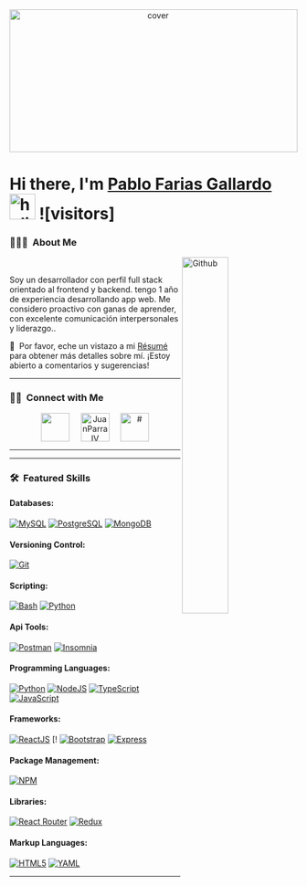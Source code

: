 <div align="center">
<img width="100%" height = "250px" src="https://diocesanos.es/blogs/equipotic/wp-content/uploads/sites/2/2020/06/banner_2_opt2.gif" alt="cover" />
</div>

# **Hi there, I'm [Pablo Farias Gallardo](https://www.linkedin.com/in/pablo-farias-gallardo-3355a8b8/)** <img width="45" src="https://user-images.githubusercontent.com/76783198/182454378-115c3a2e-50cc-490e-85f0-fbdfab7f36ba.gif" alt="holis">  ![visitors]

### 👨🏻‍💻 &nbsp;About Me
<div>
<img width="40%" align="right" alt="Github" src="https://i.pinimg.com/originals/cd/59/d6/cd59d626dc86397fe45080e6e9c7027d.gif" />
<br>
<p aligh="justify">
Soy un desarrollador con perfil full stack orientado al frontend y backend.
tengo 1 año de experiencia desarrollando app web. Me considero proactivo con ganas de aprender, con excelente comunicación interpersonales y liderazgo..
  
📄 &nbsp;Por favor, eche un vistazo a mi  [Résumé](#) para obtener más detalles sobre mí. ¡Estoy abierto a comentarios y sugerencias!
  
</p>
</div>
<hr>

<h3 align="left">🤝🏻 &nbsp;Connect with Me</h3> 
<p align="center">
<a href="#" target="blank"><img align="center" src="https://img.icons8.com/cute-clipart/64/000000/twitter.png" alt="" height="50" width="50" /></a> &nbsp;&nbsp;&nbsp;
<a href="https://www.linkedin.com/in/pablo-farias-gallardo-3355a8b8/" target="blank"><img align="center" src="https://img.icons8.com/cute-clipart/64/000000/linkedin.png" alt="JuanParraIV" height="50" width="50" /></a>&nbsp;&nbsp;&nbsp;&nbsp;
<a href="#" target="blank"><img align="center" src="https://img.icons8.com/cute-clipart/64/000000/instagram-new.png" alt="#" height="50" width="50" /></a>
</p>
<hr>

<hr>

<h3 align="left">🛠 &nbsp;Featured Skills</h3>


#### Databases:
[![MySQL](https://img.shields.io/badge/MySQL-00000F?style=for-the-badge&logo=mysql&logoColor=white)](https://www.mysql.com/) [![PostgreSQL](https://img.shields.io/badge/PostgreSQL-31648C?style=for-the-badge&logo=postgresql&logoColor=white)](https://www.postgresql.org/) [![MongoDB](https://img.shields.io/badge/MongoDB-4EA94B?style=for-the-badge&logo=mongodb&logoColor=white)](https://www.mongodb.com/)

#### Versioning Control:
[![Git](https://img.shields.io/badge/Git-F05032?style=for-the-badge&logo=git&logoColor=white)](https://git-scm.com/)

#### Scripting:
[![Bash](https://img.shields.io/badge/Bash-00000F?style=for-the-badge&logo=bash&logoColor=white)](https://www.mysql.com/) [![Python](https://img.shields.io/badge/Python-366C9C?style=for-the-badge&logo=python&logoColor=white)](https://www.python.org/)

#### Api Tools:
[![Postman](https://img.shields.io/badge/Postman-FF6C37?style=for-the-badge&logo=postman&logoColor=white)](https://www.postman.com/) [![Insomnia](https://img.shields.io/badge/Insomnia-4000BF?style=for-the-badge&logo=insomnia&logoColor=white)](https://insomnia.rest/)
#### Programming Languages:
[![Python](https://img.shields.io/badge/Python-366C9C?style=for-the-badge&logo=python&logoColor=white)](https://www.python.org/) [![NodeJS](https://img.shields.io/badge/Node.js-339933?style=for-the-badge&logo=nodedotjs&logoColor=white)](https://nodejs.org/) [![TypeScript](https://img.shields.io/badge/typescript-%23007ACC.svg?style=for-the-badge&logo=typescript&logoColor=white)](https://www.typescriptlang.org/) [![JavaScript](https://img.shields.io/badge/JavaScript-323330?style=for-the-badge&logo=javascript&logoColor=F7DF1E)](https://www.w3schools.com/js/)

#### Frameworks:
[![ReactJS](https://img.shields.io/badge/React-20232A?style=for-the-badge&logo=react&logoColor=61DAFB)](https://reactjs.org/) [! [![Bootstrap](https://img.shields.io/badge/Bootstrap-563D7C?style=for-the-badge&logo=bootstrap&logoColor=white)](https://getbootstrap.com/)  [![Express](https://img.shields.io/badge/Express.js-000000?style=for-the-badge&logo=express&logoColor=white)](https://expressjs.com/) 

#### Package Management:
 [![NPM](https://img.shields.io/badge/npm-CB3837?style=for-the-badge&logo=npm&logoColor=white)](https://www.npmjs.com/)

#### Libraries:
[![React Router](https://img.shields.io/badge/React_Router-CA4245?style=for-the-badge&logo=react-router&logoColor=white)](https://reactrouter.com/) [![Redux](https://img.shields.io/badge/Redux-593D88?style=for-the-badge&logo=redux&logoColor=white)](https://redux.js.org/)

#### Markup Languages:
[![HTML5](https://img.shields.io/badge/HTML5-E34F26?style=for-the-badge&logo=html5&logoColor=white)](https://www.w3schools.com/html/) [![YAML](https://img.shields.io/badge/YAML-C5161D?style=for-the-badge&logo=yaml&logoColor=white)](https://yaml.org/)

<hr>


